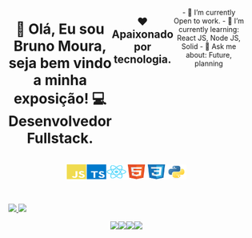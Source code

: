 <div style="display: flex; margin: 1rem; text-align:center; justify-content: center;"><br>

<h1>👋 Olá, Eu sou Bruno Moura, seja bem vindo a minha exposição! 💻<br>
Desenvolvedor Fullstack.</h1>

<h2>❤️ Apaixonado por tecnologia.</h2>

<p>
- 🔭 I’m currently Open to work.
- 🌱 I’m currently learning: React JS, Node JS, Solid
- 💬 Ask me about: Future, planning
</p>
</div>
<div style="display: flex; margin: 1rem; justify-content: center;"><br>
  <img align="center" alt="Bruno-Js" height="30" width="40" src="https://raw.githubusercontent.com/devicons/devicon/master/icons/javascript/javascript-plain.svg">
  <img align="center" alt="Bruno-Ts" height="30" width="40" src="https://raw.githubusercontent.com/devicons/devicon/master/icons/typescript/typescript-plain.svg">
  <img align="center" alt="Bruno-React" height="30" width="40" src="https://raw.githubusercontent.com/devicons/devicon/master/icons/react/react-original.svg">
  <img align="center" alt="Bruno-HTML" height="30" width="40" src="https://raw.githubusercontent.com/devicons/devicon/master/icons/html5/html5-original.svg">
  <img align="center" alt="Bruno-CSS" height="30" width="40" src="https://raw.githubusercontent.com/devicons/devicon/master/icons/css3/css3-original.svg">
  <img align="center" alt="Bruno-Python" height="30" width="40" src="https://raw.githubusercontent.com/devicons/devicon/master/icons/python/python-original.svg">

</div>
<br>
<div style="margin: 1rem;  justify-content: center;">
  <a href="https://github.com/DevBrunoMoura">
  <img height="180em" src="https://github-readme-stats.vercel.app/api?username=DevBrunoMoura&show_icons=true&theme=dracula&include_all_commits=true&count_private=true"/>
  <img height="180em" src="https://github-readme-stats.vercel.app/api/top-langs/?username=DevBrunoMoura&layout=compact&langs_count=7&theme=dracula"/>
</div>

<div style="display: flex; margin: 1rem;  justify-content: center;>

<a href="hhttps://www.linkedin.com/in/devbrunomoura/" target="_blank"><img src="https://img.shields.io/badge/-LinkedIn-%230077B5?style=for-the-badge&logo=linkedin&logoColor=white" target="_blank"></a>
<a href="https://www.facebook.com/Dev.BrunoJesus11" target="_blank_"><img src="https://img.shields.io/badge/Facebook-1877F2?style=for-the-badge&logo=facebook&logoColor=white">
<a href="https://instagram.com/DevBrunoMoura" target="_blank"><img src="https://img.shields.io/badge/-Instagram-%23E4405F?style=for-the-badge&logo=instagram&logoColor=white" target="_blank"></a>
<a href = "mailto:dev.brunojesus11@gmail.com"><img src="https://img.shields.io/badge/-Gmail-%23333?style=for-the-badge&logo=gmail&logoColor=white" target="_blank"></a>

</div>
